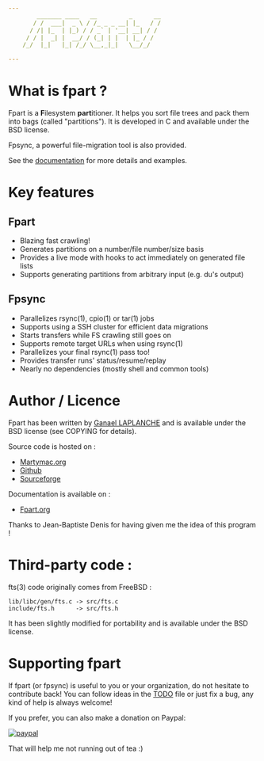 ```yaml
---
        _______ ____   __         _      __
       / /  ___|  _ \ / /_ _ _ __| |_   / /
      / /| |_  | |_) / / _` | '__| __| / /
     / / |  _| |  __/ / (_| | |  | |_ / /
    /_/  |_|   |_| /_/ \__,_|_|   \__/_/

---
```


# What is fpart ?

Fpart is a **F**ilesystem **part**itioner. It helps you sort file trees and
pack them into bags (called "partitions"). It is developed in C and available
under the BSD license.

Fpsync, a powerful file-migration tool is also provided.

See the [documentation](http://www.fpart.org) for more details and examples.

# Key features

## Fpart

* Blazing fast crawling!
* Generates partitions on a number/file number/size basis
* Provides a live mode with hooks to act immediately on generated file lists
* Supports generating partitions from arbitrary input (e.g. du's output)

## Fpsync

* Parallelizes rsync(1), cpio(1) or tar(1) jobs
* Supports using a SSH cluster for efficient data migrations
* Starts transfers while FS crawling still goes on
* Supports remote target URLs when using rsync(1)
* Parallelizes your final rsync(1) pass too!
* Provides transfer runs' status/resume/replay
* Nearly no dependencies (mostly shell and common tools)

# Author / Licence

Fpart has been written by [Ganael LAPLANCHE](mailto:ganael.laplanche@martymac.org)
and is available under the BSD license (see COPYING for details).

Source code is hosted on :

* [Martymac.org](http://contribs.martymac.org)
* [Github](https://github.com/martymac/fpart)
* [Sourceforge](http://www.sourceforge.net/projects/fpart)

Documentation is available on :

* [Fpart.org](http://www.fpart.org)

Thanks to Jean-Baptiste Denis for having given me the idea of this program !

# Third-party code :

fts(3) code originally comes from FreeBSD :

    lib/libc/gen/fts.c -> src/fts.c
    include/fts.h      -> src/fts.h

It has been slightly modified for portability and is available under the BSD
license.

# Supporting fpart

If fpart (or fpsync) is useful to you or your organization, do not hesitate to
contribute back! You can follow ideas in the [TODO](https://github.com/martymac/fpart/blob/master/TODO)
file or just fix a bug, any kind of help is always welcome!

If you prefer, you can also make a donation on Paypal:

[![paypal](https://www.paypalobjects.com/en_US/FR/i/btn/btn_donateCC_LG.gif)](https://www.paypal.com/cgi-bin/webscr?cmd=_s-xclick&hosted_button_id=HSL25ZED2PS62&source=url)

That will help me not running out of tea :)
